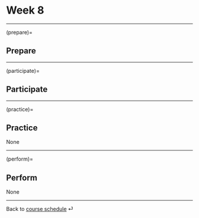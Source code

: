 # Week 8


---

(prepare)=
## Prepare

<!--
[📚 Hands on ML Project](https://e-learning.hdm-stuttgart.de/moodle/pluginfile.php/430259/mod_resource/content/0/Hands%20on%20Machine%20Learning%2C%20project.pdf)
-->

---

(participate)=
## Participate

<!--
Code: 

[ML project housing](../code/23-case-ca-housing.ipynb)
-->

---

(practice)=
## Practice

None



---

(perform)=
## Perform

None


---

Back to [course schedule](../docs/course-schedule.md) ⏎
